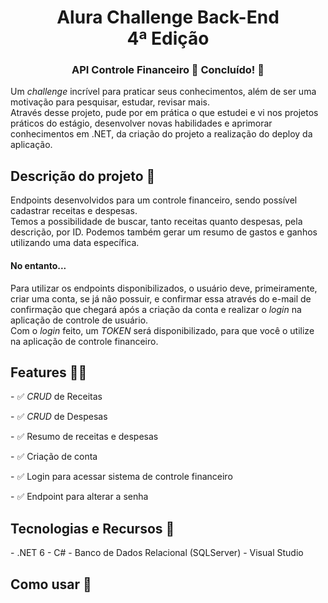 <h1 align="center">
   Alura Challenge Back-End <br>
   4ª Edição
</h1>
<h3 align="center">API Controle Financeiro 💸 Concluído! 🚀</h3>
<div>
   <p>
      Um <i>challenge</i> incrível para praticar seus conhecimentos, além de ser uma motivação para pesquisar, estudar, revisar mais. <br>
      Através desse projeto, pude por em prática o que estudei e vi nos projetos práticos do estágio, desenvolver novas habilidades e aprimorar conhecimentos em .NET, da criação do projeto a realização do deploy da aplicação. <br>
   </p>
</div>
<div>
   <h2>
      Descrição do projeto 📖
   </h2>
</div>
<div>
   <p>
      Endpoints desenvolvidos para um controle financeiro, sendo possível cadastrar receitas e despesas. <br/>
      Temos a possibilidade de buscar, tanto receitas quanto despesas, pela descrição, por ID. Podemos também  gerar um resumo de gastos e ganhos utilizando uma data específica. 
   <h4>No entanto...</h4>
   Para utilizar os endpoints disponibilizados, o usuário deve, primeiramente, criar uma conta, se já não possuir, e confirmar essa através do e-mail de confirmação que chegará após a criação da conta e realizar o <i>login</i> na aplicação de controle de usuário. <br/>
   Com o <i>login</i> feito, um <i>TOKEN</i> será disponibilizado, para que você o utilize na aplicação de controle financeiro. 
   </p>
</div>
<div>
   <h2>Features 👨‍💻</h2>
   <p>- ✅ <i>CRUD</i> de Receitas </p>
   <p>- ✅ <i>CRUD</i> de Despesas </p>
   <p>- ✅  Resumo de receitas e despesas </p>
   <p>- ✅ Criação de conta</p> 
   <p>- ✅ Login para acessar sistema de controle financeiro</p>
   <p>- ✅ Endpoint para alterar a senha </p>
</div>
<div>
   <h2>Tecnologias e Recursos 🔧</h2>
   <p>
      - .NET 6
      - C#
      - Banco de Dados Relacional (SQLServer)
      - Visual Studio
   </p>
</div>
<div>
   <h2>Como usar 🤔</h2>
</div>
